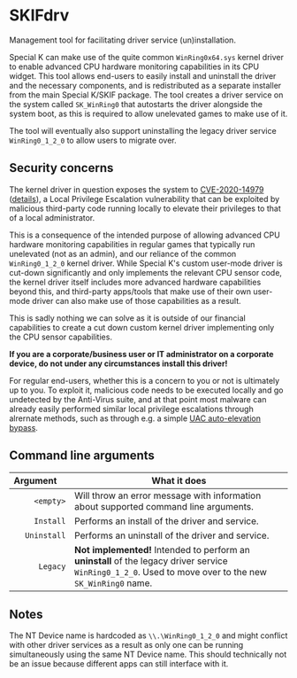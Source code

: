 # SKIFdrv

Management tool for facilitating driver service (un)installation.

Special K can make use of the quite common `WinRing0x64.sys` kernel driver to enable advanced CPU hardware monitoring capabilities in its CPU widget. This tool allows end-users to easily install and uninstall the driver and the necessary components, and is redistributed as a separate installer from the main Special K/SKIF package. The tool creates a driver service on the system called `SK_WinRing0` that autostarts the driver alongside the system boot, as this is required to allow unelevated games to make use of it.

The tool will eventually also support uninstalling the legacy driver service `WinRing0_1_2_0` to allow users to migrate over.

## Security concerns

The kernel driver in question exposes the system to [CVE-2020-14979](https://nvd.nist.gov/vuln/detail/CVE-2020-14979) ([details](https://posts.specterops.io/cve-2020-14979-local-privilege-escalation-in-evga-precisionx1-cf63c6b95896)), a Local Privilege Escalation vulnerability that can be exploited by malicious third-party code running locally to elevate their privileges to that of a local administrator.

This is a consequence of the intended purpose of allowing advanced CPU hardware monitoring capabilities in regular games that typically run unelevated (not as an admin), and our reliance of the common `WinRing0_1_2_0` kernel driver. While Special K's custom user-mode driver is cut-down significantly and only implements the relevant CPU sensor code, the kernel driver itself includes more advanced hardware capabilities beyond this, and third-party apps/tools that make use of their own user-mode driver can also make use of those capabilities as a result.

This is sadly nothing we can solve as it is outside of our financial capabilities to create a cut down custom kernel driver implementing only the CPU sensor capabilities.

**If you are a corporate/business user or IT administrator on a corporate device, do not under any circumstances install this driver!**

For regular end-users, whether this is a concern to you or not is ultimately up to you. To exploit it, malicious code needs to be executed locally and go undetected by the Anti-Virus suite, and at that point most malware can already easily performed similar local privilege escalations through alrernate methods, such as through e.g. a simple [UAC auto-elevation bypass](https://devblogs.microsoft.com/oldnewthing/20160816-00/?p=94105).

## Command line arguments

| Argument  | What it does |
| -------------: | ------------- |
| `<empty>`   | Will throw an error message with information about supported command line arguments. |
| `Install`   | Performs an install of the driver and service.  |
| `Uninstall` | Performs an uninstall of the driver and service.  |
| `Legacy`    | **Not implemented!** Intended to perform an **uninstall** of the legacy driver service `WinRing0_1_2_0`. Used to move over to the new `SK_WinRing0` name. |

## Notes

The NT Device name is hardcoded as `\\.\WinRing0_1_2_0` and might conflict with other driver services as a result as only one can be running simultaneously using the same NT Device name.
This should technically not be an issue because different apps can still interface with it.
